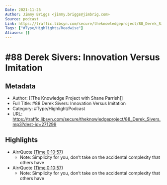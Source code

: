 ```yaml
---
Date: 2021-11-25
Author: Jimmy Briggs <jimmy.briggs@jimbrig.com>
Source: podcast
Link: https://traffic.libsyn.com/secure/theknowledgeproject/88_Derek_Sivers.mp3?dest-id=271299
Tags: ["#Type/Highlights/Readwise"]
Aliases: []
---
```

# #88 Derek Sivers: Innovation Versus Imitation

## Metadata
- Author: [[The Knowledge Project with Shane Parrish]]
- Full Title: #88 Derek Sivers: Innovation Versus Imitation
- Category: #Type/Highlight/Podcast
- URL: https://traffic.libsyn.com/secure/theknowledgeproject/88_Derek_Sivers.mp3?dest-id=271299

## Highlights
- AirrQuote ([Time 0:10:57](https://www.airr.io/quote/5f37251aa7c7e0ae7199a898))
    - Note: Simplicity for you, don’t take on the accidental complexity that others have
- AirrQuote ([Time 0:10:57](https://www.airr.io/quote/5f372d93a7c7e0a79e99a8e9))
    - Note: Simplicity for you, don’t take on the accidental complexity that others have
